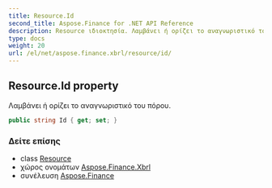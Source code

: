 ```yaml
---
title: Resource.Id
second_title: Aspose.Finance for .NET API Reference
description: Resource ιδιοκτησία. Λαμβάνει ή ορίζει το αναγνωριστικό του πόρου.
type: docs
weight: 20
url: /el/net/aspose.finance.xbrl/resource/id/
---
```

## Resource.Id property

Λαμβάνει ή ορίζει το αναγνωριστικό του πόρου.

```csharp
public string Id { get; set; }
```

### Δείτε επίσης

* class [Resource](../)
* χώρος ονομάτων [Aspose.Finance.Xbrl](../../resource/)
* συνέλευση [Aspose.Finance](../../../)


